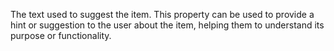 The text used to suggest the item. This property can be used to provide a hint or suggestion to the user about the item, helping them to understand its purpose or functionality.